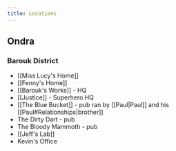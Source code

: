 ```yaml
---
title: Locations
---
```

## Ondra
### Barouk District

+ [[Miss Lucy's Home]]
+ [[Fenny's Home]]
+ [[Barouk's Works]] - HQ
+ [[Justice]] - Superhero HQ
+ [[The Blue Bucket]] - pub ran by [[Paul|Paul]] and his [[Paul#Relationships|brother]]
+ The Dirty Dart - pub
+ The Bloody Mammoth  - pub
+ [[Jeff's Lab]]
+ Kevin's Office
